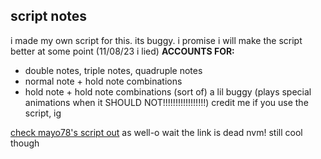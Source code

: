 ## script notes
i made my own script for this. its buggy.
i promise i will make the script better at some point (11/08/23 i lied)
**ACCOUNTS FOR:**
- double notes, triple notes, quadruple notes
- normal note + hold note combinations
- hold note + hold note combinations (sort of)
a lil buggy (plays special animations when it SHOULD NOT!!!!!!!!!!!!!!!!!)
credit me if you use the script, ig

[check mayo78's script out](https://github.com/mayo78/psychenginescripts/tree/main/bf16x) as well-o wait the link is dead nvm! still cool though
